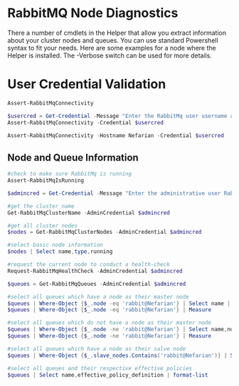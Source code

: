 [title]: # (RabbitMq Node Diagnostics)
[tags]: # (rabbitmq,diagnostics)
[priority]: # (1)

# RabbitMQ Node Diagnostics

There a number of cmdlets in the Helper that allow you extract information about your cluster nodes and queues. You can use standard Powershell syntax to fit your needs. Here are some examples for a node where the Helper is installed. The -Verbose switch can be used for more details.

# User Credential Validation
```powershell
Assert-RabbitMqConnectivity

$usercred = Get-Credential -Message "Enter the RabbitMq user username and password to validate";
Assert-RabbitMqConnectivity -Credential $usercred

Assert-RabbitMqConnectivity -Hostname Nefarian -Credential $usercred

```

## Node and Queue Information
```powershell
#check to make sure RabbitMq is running
Assert-RabbitMqIsRunning

$admincred = Get-Credential -Message "Enter the administrative user RabbitMq user username and password";

#get the cluster name
Get-RabbitMqClusterName -AdminCredential $admincred

#get all cluster nodes
$nodes = Get-RabbitMqClusterNodes -AdminCredential $admincred

#select basic node information
$nodes | Select name,type,running

#request the current node to conduct a health-check 
Request-RabbitMqHealthCheck -AdminCredential $admincred

$queues = Get-RabbitMqQueues -AdminCredential $admincred

#select all queues which have a node as their master node
$queues | Where-Object {$_.node -eq 'rabbit@Nefarian'} | Select name | format-list
$queues | Where-Object {$_.node -eq 'rabbit@Nefarian'} | Measure

#select all queues which do not have a node as their master node
$queues | Where-Object {$_.node -ne 'rabbit@Nefarian'} | Select name,node | format-list
$queues | Where-Object {$_.node -ne 'rabbit@Nefarian'} | Measure

#select all queues which have a node as their salve node
$queues | Where-Object {$_.slave_nodes.Contains('rabbit@Nefarian')} | Select name,node | format-list

#select all queues and their respective effective policies
$queues | Select name,effective_policy_definition | format-list

```
